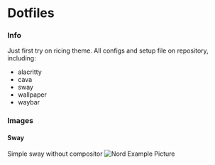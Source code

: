 # Dotfiles

### Info
Just first try on ricing theme.
All configs and setup file on repository, including:
- alacritty 
- cava
- sway
- wallpaper
- waybar
### Images

#### Sway
Simple sway without compositor
![Nord Example Picture](./assets/Nord_Rice.png)
